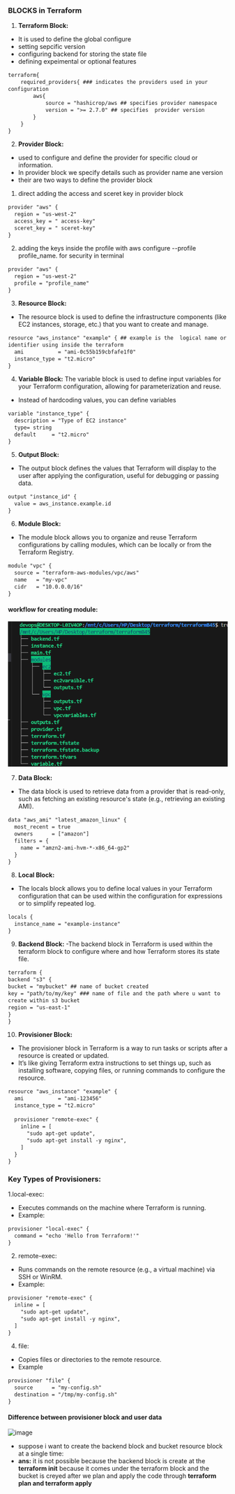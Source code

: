 ### BLOCKS in Terraform
1. **Terraform Block:**
- It is used to define the global configure
- setting sepcific version
- configuring backend for storing the state file
- defining expeimental or optional features 

```hcl
terraform{ 
    required_providers{ ### indicates the providers used in your configuration
        aws{
            source = "hashicrop/aws ## specifies provider namespace
            version = ">= 2.7.0" ## specifies  provider version
        }
    }
}
```
2. **Provider Block:**
- used to configure and define the provider for specific cloud or information.
- In provider block we specify details such as provider name ane version
- their are two ways to define the provider block
1. direct adding the access and sceret key in provider block 

```hcl
provider "aws" {
  region = "us-west-2"
  access_key = " access-key"
  sceret_key = " sceret-key"
}
```
2. adding the keys  inside the profile with aws configure --profile profile_name. for security in terminal 
```hcl
provider "aws" {
  region = "us-west-2"
  profile = "profile_name"
}
```
3. **Resource Block:**
- The resource block is used to define the infrastructure components (like EC2 instances, storage, etc.) that you want to create and manage.

```hcl
resource "aws_instance" "example" { ## example is the  logical name or identifier using inside the terraform
  ami           = "ami-0c55b159cbfafe1f0"
  instance_type = "t2.micro"
}
```

4. **Variable Block:**
The variable block is used to define input variables for your Terraform configuration, allowing for parameterization and reuse.
- Instead of hardcoding values, you can define variables 

```hcl
variable "instance_type" {
  description = "Type of EC2 instance"
  type= string
  default     = "t2.micro"
}
```
5. **Output Block:**
- The output block defines the values that Terraform will display to the user after applying the configuration, useful for debugging or passing data.

```hcl
output "instance_id" {
  value = aws_instance.example.id
}
```
6. **Module Block:**
- The module block allows you to organize and reuse Terraform configurations by calling modules, which can be locally or from the Terraform Registry.

```hcl
module "vpc" {
  source = "terraform-aws-modules/vpc/aws"
  name   = "my-vpc"
  cidr   = "10.0.0.0/16"
}
```
#### workflow for creating module:
![alt text](image.png)

7. **Data Block:**
- The data block is used to retrieve data from a provider that is read-only, such as fetching an existing resource's state (e.g., retrieving an existing AMI).

```hcl
data "aws_ami" "latest_amazon_linux" {
  most_recent = true
  owners      = ["amazon"]
  filters = {
    name = "amzn2-ami-hvm-*-x86_64-gp2"
  }
}
```
8. **Local Block:**
- The locals block allows you to define local values in your Terraform configuration that can be used within the configuration for expressions or to simplify repeated log.

```hcl
locals {
  instance_name = "example-instance"
}
```
9. **Backend Block:**
-The backend block in Terraform is used within the terraform block to configure where and how Terraform stores its state file. 

```hcl
terraform {
backend "s3" {
bucket = "mybucket" ## name of bucket created 
key = "path/to/my/key" ### name of file and the path where u want to create within s3 bucket
region = "us-east-1"
}
}
```
10. **Provisioner Block:**
- The provisioner block in Terraform is a way to run tasks or scripts after a resource is created or updated.
- It’s like giving Terraform extra instructions to set things up, such as installing software, copying files, or running commands to configure the resource.
```hcl
resource "aws_instance" "example" {
  ami           = "ami-123456"
  instance_type = "t2.micro"

  provisioner "remote-exec" {
    inline = [
      "sudo apt-get update",
      "sudo apt-get install -y nginx",
    ]
  }
}
```
### Key Types of Provisioners:
1.local-exec:
- Executes commands on the machine where Terraform is running.
- Example:
```hcl
provisioner "local-exec" {
  command = "echo 'Hello from Terraform!'"
}
```
2. remote-exec:
- Runs commands on the remote resource (e.g., a virtual machine) via SSH or WinRM.
- Example:
```hcl
provisioner "remote-exec" {
  inline = [
    "sudo apt-get update",
    "sudo apt-get install -y nginx",
  ]
}
```
4. file:
 - Copies files or directories to the remote resource.
 - Example
```hcl
provisioner "file" {
  source      = "my-config.sh"
  destination = "/tmp/my-config.sh"
}
```
#### Difference between provisioner block and user data 
![image](https://github.com/user-attachments/assets/9ee70fec-8844-4e2a-91f8-456db136dcb6)

- suppose i want to create the backend block and bucket resource block at a single time:
- **ans:** it is not possible because the backend block is create at the **terraform init** because it comes under the terraform block 
and the bucket is creyed after we plan and apply the code through **terraform plan and terraform apply**
















